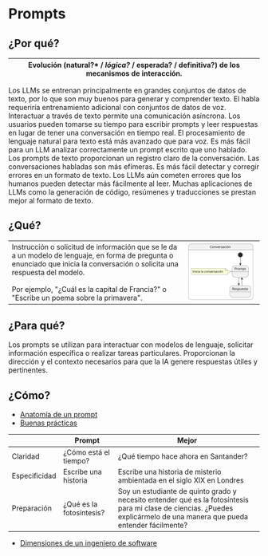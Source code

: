 # Prompts

## ¿Por qué?

|Evolución (natural?* / *lógica?* / esperada? / definitiva?) de los mecanismos de interacción.|
|-|
Los LLMs se entrenan principalmente en grandes conjuntos de datos de texto, por lo que son muy buenos para generar y comprender texto. El habla requeriría entrenamiento adicional con conjuntos de datos de voz.
Interactuar a través de texto permite una comunicación asíncrona. Los usuarios pueden tomarse su tiempo para escribir prompts y leer respuestas en lugar de tener una conversación en tiempo real.
El procesamiento de lenguaje natural para texto está más avanzado que para voz. Es más fácil para un LLM analizar correctamente un prompt escrito que uno hablado.
Los prompts de texto proporcionan un registro claro de la conversación. Las conversaciones habladas son más efímeras.
Es más fácil detectar y corregir errores en un formato de texto. Los LLMs aún cometen errores que los humanos pueden detectar más fácilmente al leer.
Muchas aplicaciones de LLMs como la generación de código, resúmenes y traducciones se prestan mejor al formato de texto.

## ¿Qué?

| | |
|-|-|
Instrucción o solicitud de información que se le da a un modelo de lenguaje, en forma de pregunta o enunciado que inicia la conversación o solicita una respuesta del modelo.<br><br>Por ejemplo, "¿Cuál es la capital de Francia?" o "Escribe un poema sobre la primavera".|![](/imagenes/modelosUML/sesion.svg)


## ¿Para qué?

Los prompts se utilizan para interactuar con modelos de lenguaje, solicitar información específica o realizar tareas particulares. Proporcionan la dirección y el contexto necesarios para que la IA genere respuestas útiles y pertinentes.

## ¿Cómo?

- [Anatomía de un prompt](anatomia.md)
- [Buenas prácticas](mejoresPracticas.md)

||Prompt|Mejor|
|-|-|-|
Claridad    |¿Cómo está el tiempo?    | ¿Qué tiempo hace ahora en Santander?
Especificidad|Escribe una historia     | Escribe una historia de misterio ambientada en el siglo XIX en Londres
Preparación |¿Qué es la fotosíntesis? | Soy un estudiante de quinto grado y necesito entender qué es la fotosíntesis para mi clase de ciencias. ¿Puedes explicármelo de una manera que pueda entender fácilmente?

- [Dimensiones de un ingeniero de software](https://chat.openai.com/share/1ed18324-31ed-4cd5-aaef-db43fde2785b)